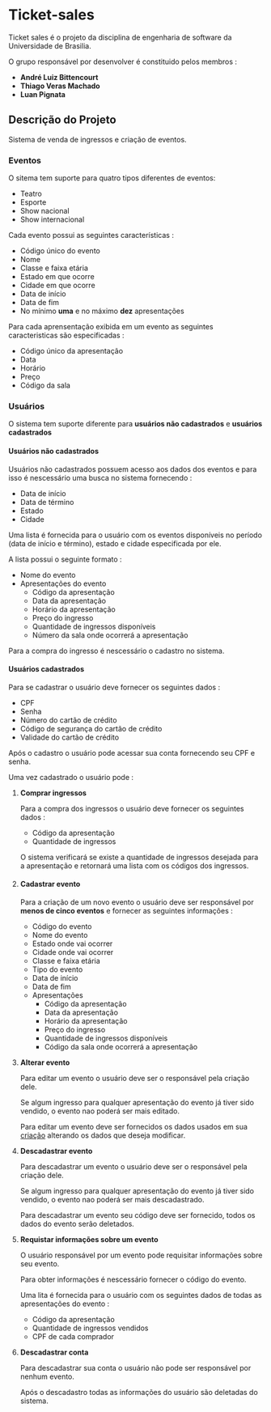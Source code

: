 # Ticket-sales

Ticket sales é o projeto da disciplina de engenharia de software da Universidade de Brasilia.

O grupo responsável por desenvolver é constituido pelos membros :
-   **André Luiz Bittencourt**
-   **Thiago Veras Machado**
-   **Luan Pignata**

## Descrição do Projeto

Sistema de venda de ingressos e criação de eventos.

### Eventos

O sitema tem suporte para quatro tipos diferentes de eventos:
-   Teatro
-   Esporte
-   Show nacional
-   Show internacional

Cada evento possui as seguintes características :
-   Código único do evento
-   Nome
-   Classe e faixa etária
-   Estado em que ocorre
-   Cidade em que ocorre
-   Data de início
-   Data de fim
-   No mínimo **uma** e no máximo **dez** apresentações

Para cada aprensentação exibida em um evento as seguintes caracteristicas são especificadas :
-   Código único da apresentação
-   Data
-   Horário
-   Preço
-   Código da sala

### Usuários

O sistema tem suporte diferente para **usuários não cadastrados** e **usuários cadastrados**

#### Usuários não cadastrados

Usuários não cadastrados possuem acesso aos dados dos eventos e para isso é nescessário uma busca no sistema fornecendo :
-   Data de início
-   Data de término
-   Estado
-   Cidade

Uma lista é fornecida para o usuário com os eventos disponíveis no período (data de início e término), estado e cidade especificada por ele. 

A lista possui o seguinte formato :
-   Nome do evento
-   Apresentações do evento
    -   Código da apresentação
    -   Data da apresentação
    -   Horário da apresentação
    -   Preço do ingresso   
    -   Quantidade de ingressos disponíveis   
    -   Número da sala onde ocorrerá a apresentação

Para a compra do ingresso é nescessário o cadastro no sistema.

#### Usuários cadastrados

Para se cadastrar o usuário deve fornecer os seguintes dados :
-   CPF
-   Senha
-   Número do cartão de crédito
-   Código de segurança do cartão de crédito
-   Validade do cartão de crédito

Após o cadastro o usuário pode acessar sua conta fornecendo seu CPF e senha.

Uma vez cadastrado o usuário pode :

1.  **Comprar ingressos**

    Para a compra dos ingressos o usuário deve fornecer os seguintes dados :
    -   Código da apresentação
    -   Quantidade de ingressos
    
    O sistema verificará se existe a quantidade de ingressos desejada para a apresentação e retornará uma lista com os códigos dos ingressos.

2.  #### **Cadastrar evento**

    Para a criação de um novo evento o usuário deve ser responsável por **menos de cinco eventos** e fornecer as seguintes informações :
    -   Código do evento
    -   Nome do evento
    -   Estado onde vai ocorrer
    -   Cidade onde vai ocorrer
    -   Classe e faixa etária
    -   Tipo do evento
    -   Data de início
    -   Data de fim
    -   Apresentações
        -   Código da apresentação
        -   Data da apresentação
        -   Horário da apresentação
        -   Preço do ingresso
        -   Quantidade de ingressos disponíveis
        -   Código da sala onde ocorrerá a apresentação     

3.  **Alterar evento**

    Para editar um evento o usuário deve ser o responsável pela criação dele.

    Se algum ingresso para qualquer apresentação do evento já tiver sido vendido, o evento nao poderá ser mais editado.

    Para editar um evento deve ser fornecidos os dados usados em sua [criação](#Cadastrar-evento) alterando os dados que deseja modificar.

4.  **Descadastrar evento**

    Para descadastrar um evento o usuário deve ser o responsável pela criação dele.

    Se algum ingresso para qualquer apresentação do evento já tiver sido vendido, o evento nao poderá ser mais descadastrado.

    Para descadastrar um evento seu código deve ser fornecido, todos os dados do evento serão deletados.

5. **Requistar informações sobre um evento**

    O usuário responsável por um evento pode requisitar informações sobre seu evento.

    Para obter informações é nescessário fornecer o código do evento.

    Uma lita é fornecida para o usuário com os seguintes dados de todas as apresentações do evento :
    -   Código da apresentação
    -   Quantidade de ingressos vendidos
    -   CPF de cada comprador

6.  **Descadastrar conta**

    Para descadastrar sua conta o usuário não pode ser responsável por nenhum evento.

    Após o descadastro todas as informações do usuário são deletadas do sistema.    
